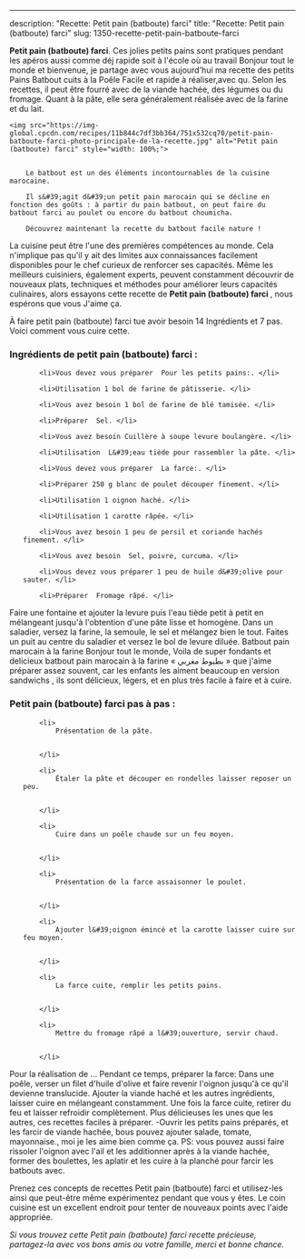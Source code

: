 ---
description: "Recette: Petit pain (batboute) farci"
title: "Recette: Petit pain (batboute) farci"
slug: 1350-recette-petit-pain-batboute-farci

<p>
	<strong>Petit pain (batboute) farci</strong>. 
	Ces jolies petits pains sont pratiques pendant les apéros aussi comme déj rapide soit à l&#39;école où au travail Bonjour tout le monde et bienvenue, je partage avec vous aujourd&#39;hui ma recette des petits Pains Batbout cuits à la Poêle Facile et rapide à réaliser,avec qu. Selon les recettes, il peut être fourré avec de la viande hachée, des légumes ou du fromage. Quant à la pâte, elle sera généralement réalisée avec de la farine et du lait.
</p>
<p>
	
	<img src="https://img-global.cpcdn.com/recipes/11b844c7df3bb364/751x532cq70/petit-pain-batboute-farci-photo-principale-de-la-recette.jpg" alt="Petit pain (batboute) farci" style="width: 100%;">
	
	
		Le batbout est un des éléments incontournables de la cuisine marocaine.
	
		Il s&#39;agit d&#39;un petit pain marocain qui se décline en fonction des goûts : à partir du pain batbout, on peut faire du batbout farci au poulet ou encore du batbout choumicha.
	
		Découvrez maintenant la recette du batbout facile nature !
	
</p>

La cuisine peut être l'une des premières compétences au monde. Cela n'implique pas qu'il y ait des limites aux connaissances facilement disponibles pour le chef curieux de renforcer ses capacités. Même les meilleurs cuisiniers, également experts, peuvent constamment découvrir de nouveaux plats, techniques et méthodes pour améliorer leurs capacités culinaires, alors essayons cette recette de <strong> Petit pain (batboute) farci </strong>, nous espérons que vous J'aime ça.

<!--inarticleads1-->

À faire petit pain (batboute) farci tue avoir besoin 14 Ingrédients et 7 pas. Voici comment vous cuire cette.

<h3>Ingrédients de petit pain (batboute) farci :</h3>

<ol>
	
		<li>Vous devez vous préparer  Pour les petits pains:. </li>
	
		<li>Utilisation 1 bol de farine de pâtisserie. </li>
	
		<li>Vous avez besoin 1 bol de farine de blé tamisée. </li>
	
		<li>Préparer  Sel. </li>
	
		<li>Vous avez besoin Cuillère à soupe levure boulangère. </li>
	
		<li>Utilisation  L&#39;eau tiède pour rassembler la pâte. </li>
	
		<li>Vous devez vous préparer  La farce:. </li>
	
		<li>Préparer 250 g blanc de poulet découper finement. </li>
	
		<li>Utilisation 1 oignon haché. </li>
	
		<li>Utilisation 1 carotte râpée. </li>
	
		<li>Vous avez besoin 1 peu de persil et coriande hachés finement. </li>
	
		<li>Vous avez besoin  Sel, poivre, curcuma. </li>
	
		<li>Vous devez vous préparer 1 peu de huile d&#39;olive pour sauter. </li>
	
		<li>Préparer  Fromage râpé. </li>
	
</ol>

Faire une fontaine et ajouter la levure puis l&#39;eau tiède petit à petit en mélangeant jusqu&#39;à l&#39;obtention d&#39;une pâte lisse et homogène. Dans un saladier, versez la farine, la semoule, le sel et mélangez bien le tout. Faites un puit au centre du saladier et versez le bol de levure diluée. Batbout pain marocain à la farine Bonjour tout le monde, Voila de super fondants et delicieux batbout pain marocain à la farine « بطبوط مغربي » que j&#39;aime préparer assez souvent, car les enfants les aiment beaucoup en version sandwichs , ils sont délicieux, légers, et en plus très facile à faire et à cuire. 

<!--inarticleads2-->

<h3>Petit pain (batboute) farci pas à pas :</h3>

<ol>
	
		<li>
			Présentation de la pâte.
			
			
		</li>
	
		<li>
			Étaler la pâte et découper en rondelles laisser reposer un peu.
			
			
		</li>
	
		<li>
			Cuire dans un poêle chaude sur un feu moyen.
			
			
		</li>
	
		<li>
			Présentation de la farce assaisonner le poulet.
			
			
		</li>
	
		<li>
			Ajouter l&#39;oignon émincé et la carotte laisser cuire sur feu moyen.
			
			
		</li>
	
		<li>
			La farce cuite, remplir les petits pains.
			
			
		</li>
	
		<li>
			Mettre du fromage râpé a l&#39;ouverture, servir chaud.
			
			
		</li>
	
</ol>

Pour la réalisation de … Pendant ce temps, préparer la farce: Dans une poêle, verser un filet d&#39;huile d&#39;olive et faire revenir l&#39;oignon jusqu&#39;à ce qu&#39;il devienne translucide. Ajouter la viande haché et les autres ingrédients, laisser cuire en mélangeant constamment. Une fois la farce cuite, retirer du feu et laisser refroidir complètement. Plus délicieuses les unes que les autres, ces recettes faciles à préparer. -Ouvrir les petits pains préparés, et les farcir de viande hachée, bous pouvez ajouter salade, tomate, mayonnaise., moi je les aime bien comme ça. PS: vous pouvez aussi faire rissoler l&#39;oignon avec l&#39;ail et les additionner après à la viande hachée, former des boulettes, les aplatir et les cuire à la planché pour farcir les batbouts avec. 

<!--inarticleads1-->

<p>
Prenez ces concepts de recettes Petit pain (batboute) farci et utilisez-les ainsi que peut-être même expérimentez pendant que vous y êtes. Le coin cuisine est un excellent endroit pour tenter de nouveaux points avec l'aide appropriée.
</p>

<p>
<i>Si vous trouvez cette Petit pain (batboute) farci recette précieuse, partagez-la avec vos bons amis ou votre famille, merci et bonne chance.</i>
</p>
